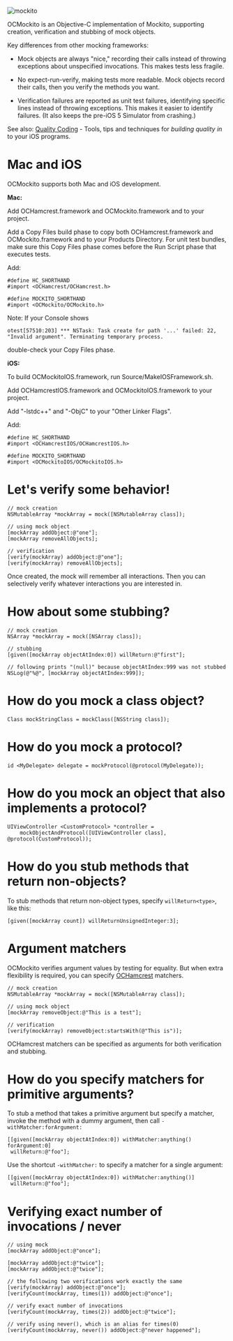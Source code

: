 ![mockito](http://docs.mockito.googlecode.com/hg/latest/org/mockito/logo.jpg)

OCMockito is an Objective-C implementation of Mockito, supporting creation,
verification and stubbing of mock objects.

Key differences from other mocking frameworks:

* Mock objects are always "nice," recording their calls instead of throwing
  exceptions about unspecified invocations. This makes tests less fragile.

* No expect-run-verify, making tests more readable. Mock objects record their
  calls, then you verify the methods you want.

* Verification failures are reported as unit test failures, identifying specific
  lines instead of throwing exceptions. This makes it easier to identify
  failures. (It also keeps the pre-iOS 5 Simulator from crashing.)

See also: [Quality Coding](http://jonreid.blogs.com/qualitycoding/) - Tools,
tips and techniques for _building quality in_ to your iOS programs.


Mac and iOS
===========

OCMockito supports both Mac and iOS development.

__Mac:__

Add OCHamcrest.framework and OCMockito.framework and to your project.

Add a Copy Files build phase to copy both OCHamcrest.framework and
OCMockito.framework and to your Products Directory. For unit test bundles, make
sure this Copy Files phase comes before the Run Script phase that executes
tests.

Add:

    #define HC_SHORTHAND
    #import <OCHamcrest/OCHamcrest.h>

    #define MOCKITO_SHORTHAND
    #import <OCMockito/OCMockito.h>

Note: If your Console shows

    otest[57510:203] *** NSTask: Task create for path '...' failed: 22, "Invalid argument". Terminating temporary process.

double-check your Copy Files phase.

__iOS:__

To build OCMockitoIOS.framework, run Source/MakeIOSFramework.sh.

Add OCHamcrestIOS.framework and OCMockitoIOS.framework to your project.

Add "-lstdc++" and "-ObjC" to your "Other Linker Flags".

Add:

    #define HC_SHORTHAND
    #import <OCHamcrestIOS/OCHamcrestIOS.h>

    #define MOCKITO_SHORTHAND
    #import <OCMockitoIOS/OCMockitoIOS.h>


Let's verify some behavior!
===========================

    // mock creation
    NSMutableArray *mockArray = mock([NSMutableArray class]);

    // using mock object
    [mockArray addObject:@"one"];
    [mockArray removeAllObjects];

    // verification
    [verify(mockArray) addObject:@"one"];
    [verify(mockArray) removeAllObjects];

Once created, the mock will remember all interactions. Then you can selectively
verify whatever interactions you are interested in.


How about some stubbing?
========================

    // mock creation
    NSArray *mockArray = mock([NSArray class]);

    // stubbing
    [given([mockArray objectAtIndex:0]) willReturn:@"first"];

    // following prints "(null)" because objectAtIndex:999 was not stubbed
    NSLog(@"%@", [mockArray objectAtIndex:999]);


How do you mock a class object?
===============================

    Class mockStringClass = mockClass([NSString class]);


How do you mock a protocol?
===========================

    id <MyDelegate> delegate = mockProtocol(@protocol(MyDelegate));


How do you mock an object that also implements a protocol?
==========================================================

    UIViewController <CustomProtocol> *controller =
        mockObjectAndProtocol([UIViewController class], @protocol(CustomProtocol));


How do you stub methods that return non-objects?
================================================

To stub methods that return non-object types, specify ``willReturn<type>``,
like this:

    [given([mockArray count]) willReturnUnsignedInteger:3];


Argument matchers
=================

OCMockito verifies argument values by testing for equality. But when extra
flexibility is required, you can specify
 [OCHamcrest](https://github.com/jonreid/OCHamcrest) matchers.

    // mock creation
    NSMutableArray *mockArray = mock([NSMutableArray class]);

    // using mock object
    [mockArray removeObject:@"This is a test"];

    // verification
    [verify(mockArray) removeObject:startsWith(@"This is")];

OCHamcrest matchers can be specified as arguments for both verification and
stubbing.


How do you specify matchers for primitive arguments?
====================================================

To stub a method that takes a primitive argument but specify a matcher, invoke
the method with a dummy argument, then call ``-withMatcher:forArgument:``

    [[given([mockArray objectAtIndex:0]) withMatcher:anything() forArgument:0]
     willReturn:@"foo"];

Use the shortcut ``-withMatcher:`` to specify a matcher for a single argument:

    [[given([mockArray objectAtIndex:0]) withMatcher:anything()]
     willReturn:@"foo"];


Verifying exact number of invocations / never
=============================================

    // using mock
    [mockArray addObject:@"once"];

    [mockArray addObject:@"twice"];
    [mockArray addObject:@"twice"];

    // the following two verifications work exactly the same
    [verify(mockArray) addObject:@"once"];
    [verifyCount(mockArray, times(1)) addObject:@"once"];

    // verify exact number of invocations
    [verifyCount(mockArray, times(2)) addObject:@"twice"];

    // verify using never(), which is an alias for times(0)
    [verifyCount(mockArray, never()) addObject:@"never happened"];
